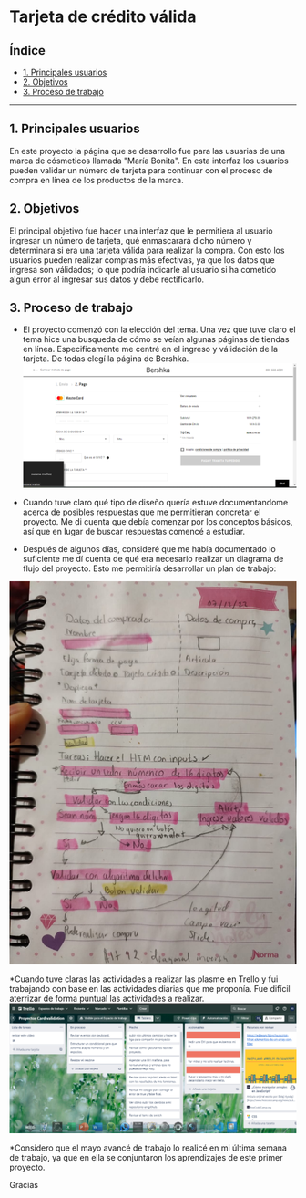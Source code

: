 # Tarjeta de crédito válida

## Índice

* [1. Principales usuarios](#1-Principales-usuarios)
* [2. Objetivos](#2-objetivos)
* [3. Proceso de trabajo](#3-proceso-de-trabajo)


***

## 1. Principales usuarios

En este proyecto la página que se desarrollo fue para las usuarias de una marca de cósmeticos llamada "María Bonita". En esta interfaz los usuarios pueden validar un número de tarjeta para continuar con el proceso de compra en línea de los productos de la marca. 


## 2. Objetivos

El principal objetivo fue hacer una interfaz que le permitiera al usuario ingresar un número de tarjeta, qué enmascarará dicho número y determinara si era una tarjeta válida para realizar la compra. 
Con esto los usuarios pueden realizar compras más efectivas, ya que los datos que ingresa son válidados; lo que podría indicarle al usuario si ha cometido algun error al ingresar sus datos y debe rectificarlo. 

## 3. Proceso de trabajo
* El proyecto comenzó con la elección del tema. Una vez que tuve claro el tema hice una busqueda de cómo se veían algunas páginas de tiendas en línea. Especificamente me centré en el ingreso y válidación de la tarjeta. De todas elegí la página de Bershka. 
![Prototipo de la página](/ejemplo%20de%20car%20validation.png)

* Cuando tuve claro qué tipo de diseño quería estuve documentandome acerca de posibles respuestas que me permitieran concretar el proyecto. Me di cuenta que debía comenzar por los conceptos básicos, así que en lugar de buscar respuestas comencé a estudiar. 

* Después de algunos días, consideré que me había documentado lo suficiente me dí cuenta de qué era necesario realizar un diagrama de flujo del proyecto. Esto me permitiría desarrollar un plan de trabajo: 

![Diagrama de flujo del proyecto](diagrama.jpeg)

*Cuando tuve claras las actividades a realizar las plasme en Trello y fui trabajando con base en las actividades diarias que me proponía. Fue difícil aterrizar de forma puntual las actividades a realizar. 
![Planeación de actividades puntuales del proyecto](trello.png)


*Considero que el mayo avancé de trabajo lo realicé en mi última semana de trabajo, ya que en ella se conjuntaron los aprendizajes de este primer proyecto.


Gracias






